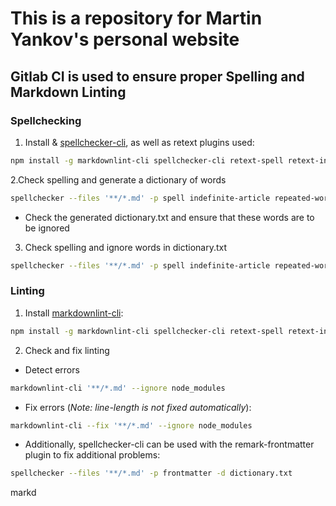 # This is a repository for Martin Yankov's personal website

## Gitlab CI is used to ensure proper Spelling and Markdown Linting 

### Spellchecking

1. Install & [spellchecker-cli](#https://github.com/tbroadley/spellchecker-cli.git), as well as retext plugins used:

```bash
npm install -g markdownlint-cli spellchecker-cli retext-spell retext-indefinite-article retext-repeated-words retext-syntax-mentions retext-syntax-urls
```

2.Check spelling and generate a dictionary of words

```bash
spellchecker --files '**/*.md' -p spell indefinite-article repeated-words syntax-mentions syntax-urls --generate-dictionary
```

- Check the generated dictionary.txt and ensure that these words are to be ignored

3. Check spelling and ignore words in dictionary.txt

```bash
spellchecker --files '**/*.md' -p spell indefinite-article repeated-words syntax-mentions syntax-urls -d dictionary.txt
```

### Linting

1. Install [markdownlint-cli](#https://github.com/igorshubovych/markdownlint-cli):

```bash
npm install -g markdownlint-cli spellchecker-cli retext-spell retext-indefinite-article retext-repeated-words retext-syntax-mentions retext-syntax-urls
```

2. Check and fix linting

- Detect errors

```bash
markdownlint-cli '**/*.md' --ignore node_modules
```

- Fix errors (*Note: line-length is not fixed automatically*):

```bash
markdownlint-cli --fix '**/*.md' --ignore node_modules
```

- Additionally, spellchecker-cli can be used with the remark-frontmatter plugin to fix additional problems:

```bash
spellchecker --files '**/*.md' -p frontmatter -d dictionary.txt
```
markd